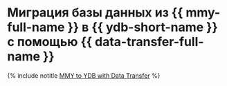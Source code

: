 # Миграция базы данных из {{ mmy-full-name }} в {{ ydb-short-name }} с помощью {{ data-transfer-full-name }}

{% include notitle [MMY to YDB with Data Transfer](../../_tutorials/dataplatform/mmy-ydb-migration.md) %}

